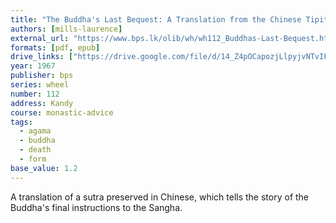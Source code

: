 ```yaml
---
title: "The Buddha's Last Bequest: A Translation from the Chinese Tipiṭaka"
authors: [mills-laurence]
external_url: "https://www.bps.lk/olib/wh/wh112_Buddhas-Last-Bequest.html"
formats: [pdf, epub]
drive_links: ["https://drive.google.com/file/d/14_Z4pOCapozjLlpyjvNTvIFtjh1_c-d9/view?usp=drivesdk", "https://drive.google.com/file/d/1jZtrqx8XS6TMNEB7Z17mulbY5ni_hRlY/view?usp=drivesdk"]
year: 1967
publisher: bps
series: wheel
number: 112
address: Kandy
course: monastic-advice
tags:
  - agama
  - buddha
  - death
  - form
base_value: 1.2
---
```


A translation of a sutra preserved in Chinese, which tells the story of the Buddha's final instructions to the Sangha.
